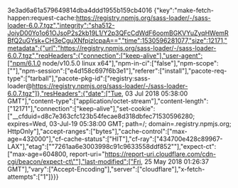 
3e3ad6a61a579649814dba4ddd1955b159cb4016	{"key":"make-fetch-happen:request-cache:https://registry.npmjs.org/sass-loader/-/sass-loader-6.0.7.tgz","integrity":"sha512-JoiyD00Yo1o61OJsoP2s2kb19L1/Y2p3QFcCdWdF6oomBGKVYuZyqHWemRBfQ2uGYsk+CH3eCguXNfpjzlcpaA==","time":1530596281077,"size":12171,"metadata":{"url":"https://registry.npmjs.org/sass-loader/-/sass-loader-6.0.7.tgz","reqHeaders":{"connection":["keep-alive"],"user-agent":["npm/6.1.0 node/v10.5.0 linux x64"],"npm-in-ci":["false"],"npm-scope":[""],"npm-session":["e4d158c697f6b3e1"],"referer":["install"],"pacote-req-type":["tarball"],"pacote-pkg-id":["registry:sass-loader@https://registry.npmjs.org/sass-loader/-/sass-loader-6.0.7.tgz"]},"resHeaders":{"date":["Tue, 03 Jul 2018 05:38:00 GMT"],"content-type":["application/octet-stream"],"content-length":["12171"],"connection":["keep-alive"],"set-cookie":["__cfduid=d8c7e363cfc123b54fecae8d318dbfec71530596280; expires=Wed, 03-Jul-19 05:38:00 GMT; path=/; domain=.registry.npmjs.org; HttpOnly"],"accept-ranges":["bytes"],"cache-control":["max-age=432000"],"cf-cache-status":["HIT"],"cf-ray":["434700e428c89967-LAX"],"etag":["\"7261aa6e3003998c91c9633558ddf852\""],"expect-ct":["max-age=604800, report-uri=\"https://report-uri.cloudflare.com/cdn-cgi/beacon/expect-ct\""],"last-modified":["Fri, 25 May 2018 01:26:37 GMT"],"vary":["Accept-Encoding"],"server":["cloudflare"],"x-fetch-attempts":["1"]}}}